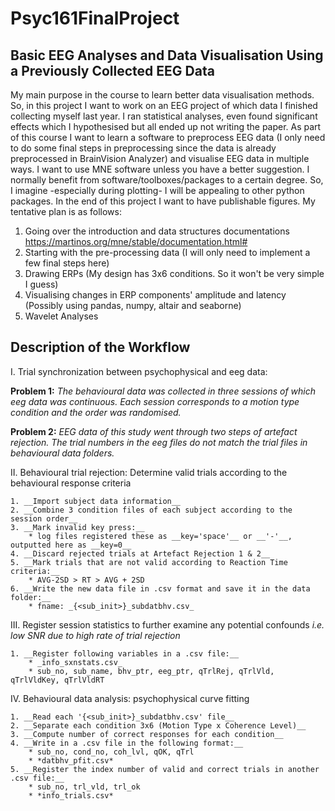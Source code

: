 # Psyc161FinalProject
## Basic EEG Analyses and Data Visualisation Using a Previously Collected EEG Data

My main purpose in the course to learn better data visualisation methods. So, in this project I want to work on an EEG project of which data I finished collecting myself last year. I ran statistical analyses, even found significant effects which I hypothesised but all ended up not writing the paper. As part of this course I want to learn a software to preprocess EEG data (I only need to do some final steps in preprocessing since the data is already preprocessed in BrainVision Analyzer) and visualise EEG data in multiple ways. I want to use MNE software unless you have a better suggestion. I normally benefit from software/toolboxes/packages to a certain degree. So, I imagine -especially during plotting- I will be appealing to other python packages. In the end of this project I want to have publishable figures. My tentative plan is as follows:

1.  Going over the introduction and data structures documentations <https://martinos.org/mne/stable/documentation.html#>
2.  Starting with the pre-processing data (I will only need to implement a few final steps here)
3.  Drawing ERPs (My design has 3x6 conditions. So it won't be very simple I guess)
4.  Visualising changes in ERP components' amplitude and latency (Possibly using pandas, numpy, altair and seaborne)
5.  Wavelet Analyses

## Description of the Workflow

I. Trial synchronization between psychophysical and eeg data:

**Problem 1:** *The behavioural data was collected in three sessions of which eeg data was continuous. Each session corresponds to a motion type condition and the order was randomised.*
    
**Problem 2:** *EEG data of this study went through two steps of artefact rejection. The trial numbers in the eeg files do not match the trial files in behavioural data folders.*

II. Behavioural trial rejection: Determine valid trials according to the behavioural response criteria    

    1. __Import subject data information__
    2. __Combine 3 condition files of each subject according to the session order__
    3. __Mark invalid key press:__
        * log files registered these as __key='space'__ or __'-'__, outputted here as __key=0__
    4. __Discard rejected trials at Artefact Rejection 1 & 2__
    5. __Mark trials that are not valid according to Reaction Time criteria:__
        * AVG-2SD > RT > AVG + 2SD
    6. __Write the new data file in .csv format and save it in the data folder:__
        * fname: _{<sub_init>}_subdatbhv.csv_

III. Register session statistics to further examine any potential confounds _i.e. low SNR due to high rate of trial rejection_

    1. __Register following variables in a .csv file:__
        * _info_sxnstats.csv_
        * sub_no, sub_name, bhv_ptr, eeg_ptr, qTrlRej, qTrlVld, qTrlVldKey, qTrlVldRT

IV. Behavioural data analysis: psychophysical curve fitting

    1. __Read each '{<sub_init>}_subdatbhv.csv' file__
    2. __Separate each condition 3x6 (Motion Type x Coherence Level)__
    3. __Compute number of correct responses for each condition__
    4. __Write in a .csv file in the following format:__ 
        * sub_no, cond_no, coh_lvl, qOK, qTrl
        * *datbhv_pfit.csv*
    5. __Register the index number of valid and correct trials in another .csv file:__
        * sub_no, trl_vld, trl_ok
        * *info_trials.csv*


